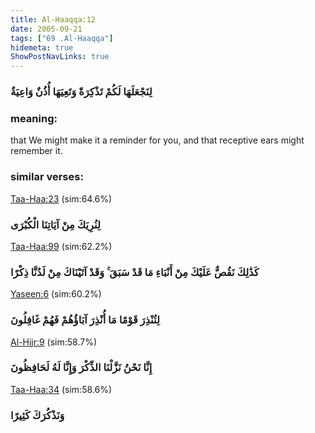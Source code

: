```yaml
---
title: Al-Haaqqa:12
date: 2005-09-21
tags: ["69 .Al-Haaqqa"]
hidemeta: true 
ShowPostNavLinks: true 
---
```

### لِنَجْعَلَهَا لَكُمْ تَذْكِرَةً وَتَعِيَهَا أُذُنٌ وَاعِيَةٌ
### meaning: 
that We might make it a reminder for you, and that receptive ears might remember it.
### similar verses: 

[Taa-Haa:23](/20/23) (sim:64.6%)

### لِنُرِيَكَ مِنْ آيَاتِنَا الْكُبْرَى

[Taa-Haa:99](/20/99) (sim:62.2%)

### كَذَٰلِكَ نَقُصُّ عَلَيْكَ مِنْ أَنْبَاءِ مَا قَدْ سَبَقَ ۚ وَقَدْ آتَيْنَاكَ مِنْ لَدُنَّا ذِكْرًا

[Yaseen:6](/36/6) (sim:60.2%)

### لِتُنْذِرَ قَوْمًا مَا أُنْذِرَ آبَاؤُهُمْ فَهُمْ غَافِلُونَ

[Al-Hijr:9](/15/9) (sim:58.7%)

### إِنَّا نَحْنُ نَزَّلْنَا الذِّكْرَ وَإِنَّا لَهُ لَحَافِظُونَ

[Taa-Haa:34](/20/34) (sim:58.6%)

### وَنَذْكُرَكَ كَثِيرًا
